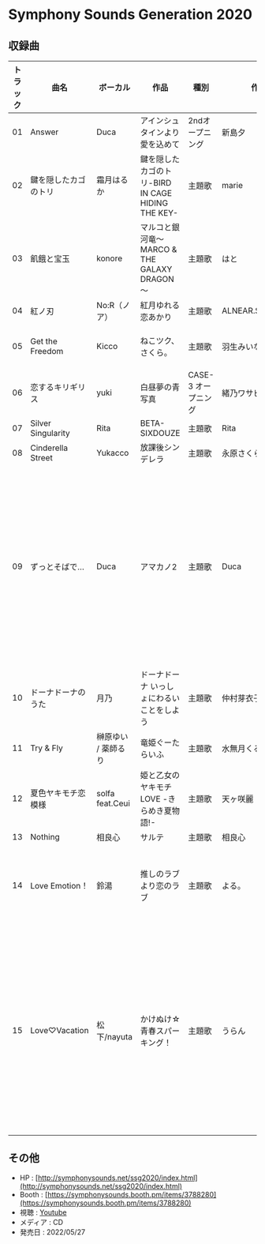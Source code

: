 # Symphony Sounds Generation 2020

## 収録曲

| トラック | 曲名 | ボーカル | 作品 | 種別 | 作詞 | 作曲 | 編曲 | その他 | 年 |
|---|---|---|---|---|---|---|---|---|---|
| 01 | Answer | Duca | アインシュタインより愛を込めて | 2ndオープニング | 新島夕 | 竹下智博 | 竹下智博 |  | 2020 |
| 02 | 鍵を隠したカゴのトリ | 霜月はるか | 鍵を隠したカゴのトリ-BIRD IN CAGE HIDING THE KEY- | 主題歌 | marie | MANYO | MANYO | ギター：渡邉”nabeken”賢一<br>ベース：石井康幸 | 2020 |
| 03 | 飢餓と宝玉 | konore | マルコと銀河竜～MARCO & THE GALAXY DRAGON～ | 主題歌 | はと | 斎藤優輝 | 斎藤優輝 |  | 2020 |
| 04 | 紅ノ刃 | No:R（ノア） | 紅月ゆれる恋あかり | 主題歌 | ALNEAR.SALASALA | ALNEAR |  |  | 2020 |
| 05 | Get the Freedom | Kicco | ねこツク、さくら。 | 主題歌 | 羽生みいな | Meis Clauson | Meis Clauson | ギター：re-zi<br>Sound Produced by Angel Note | 2020 |
| 06 | 恋するキリギリス | yuki | 白昼夢の青写真 | CASE-3 オープニング | 緒乃ワサビ | momo | momo |  | 2020 |
| 07 | Silver Singularity | Rita | BETA-SIXDOUZE | 主題歌 | Rita | 松本慎一郎 | 松本慎一郎 |  | 2020 |
| 08 | Cinderella Street | Yukacco | 放課後シンデレラ | 主題歌 | 永原さくら | しっぽり虎太郎 / McKurokurosuke | McKurokurosuke | 音楽制作：SONO MAKERS | 2020 |
| 09 | ずっとそばで… | Duca | アマカノ2 | 主題歌 | Duca | ANZIE | ANZIE | Guitar　嘉多山 信<br>Recording Engineer　三原典子<br>Mixing Engineer　三原典子<br>Recorded at MB-ONE studio<br>Mixed at MB-ONE studio<br>Director　土井潤一<br>Sound Producer　土井潤一 | 2020 |
| 10 | ドーナドーナのうた | 月乃 | ドーナドーナ いっしょにわるいことをしよう | 主題歌 | 仲村芽衣子 | 水夏える(ASTLYRE) | 水夏える(ASTLYRE) |  | 2020 |
| 11 | Try & Fly | 榊原ゆい / 薬師るり | 竜姫ぐーたらいふ | 主題歌 | 水無月くるみ | 水無月くるみ | 水無月くるみ |  | 2020 |
| 12 | 夏色ヤキモチ恋模様 | solfa feat.Ceui | 姫と乙女のヤキモチLOVE -きらめき夏物語!- | 主題歌 | 天ヶ咲麗 | 橋咲透 | 橋咲透 |  | 2020 |
| 13 | Nothing | 相良心 | サルテ | 主題歌 | 相良心 | 水城新人 | 水城新人 |  | 2020 |
| 14 | Love Emotion！ | 鈴湯 | 推しのラブより恋のラブ | 主題歌 | よる。 | よる。 | よる。 | Guitar：masaki<br>Piano：山本佳祐<br>(All Other Instruments & Programming：よる。) | 2020 |
| 15 | Love♡Vacation | 松下/nayuta | かけぬけ☆青春スパーキング！ | 主題歌 | うらん | 山口朗彦 | 山口朗彦 | Programming : 山口朗彦<br>Guitar : 河合英嗣<br>Coordinator : 三上桂吾/大坪雄一(POPHOLIC)<br>Recording Studio : MIT STUDIO<br>Recording Engineer : 加藤智明(MIT STUDIO)<br>Mixing Engineer : 新津智之(POPHOLIC) | 2020 |


## その他

- HP : [http://symphonysounds.net/ssg2020/index.html](http://symphonysounds.net/ssg2020/index.html)
- Booth : [https://symphonysounds.booth.pm/items/3788280](https://symphonysounds.booth.pm/items/3788280)
- 視聴 : [Youtube](https://youtu.be/iRQz7ef6NLg)
- メディア : CD
- 発売日 : 2022/05/27

